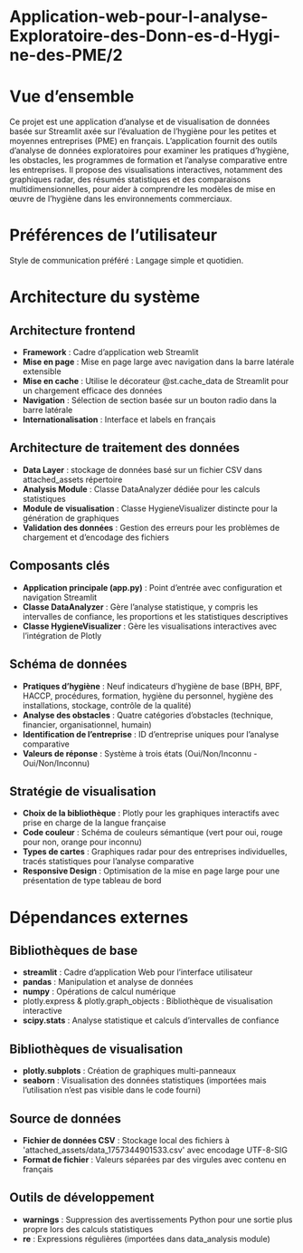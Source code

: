 # Application-web-pour-l-analyse-Exploratoire-des-Donn-es-d-Hygi-ne-des-PME/2
 # Vue d’ensemble

Ce projet est une application d’analyse et de visualisation de données basée sur Streamlit axée sur l’évaluation de l’hygiène pour les petites et moyennes entreprises (PME) en français. L’application fournit des outils d’analyse de données exploratoires pour examiner les pratiques d’hygiène, les obstacles, les programmes de formation et l’analyse comparative entre les entreprises. Il propose des visualisations interactives, notamment des graphiques radar, des résumés statistiques et des comparaisons multidimensionnelles, pour aider à comprendre les modèles de mise en œuvre de l’hygiène dans les environnements commerciaux.

# Préférences de l’utilisateur

Style de communication préféré : Langage simple et quotidien.

# Architecture du système

## Architecture frontend
- **Framework** : Cadre d’application web Streamlit
- **Mise en page** : Mise en page large avec navigation dans la barre latérale extensible
- **Mise en cache** : Utilise le décorateur @st.cache_data de Streamlit pour un chargement efficace des données
- **Navigation** : Sélection de section basée sur un bouton radio dans la barre latérale
- **Internationalisation** : Interface et labels en français

## Architecture de traitement des données
- **Data Layer** : stockage de données basé sur un fichier CSV dans attached_assets répertoire
- **Analysis Module** : Classe DataAnalyzer dédiée pour les calculs statistiques
- **Module de visualisation** : Classe HygieneVisualizer distincte pour la génération de graphiques
- **Validation des données** : Gestion des erreurs pour les problèmes de chargement et d’encodage des fichiers

## Composants clés
- **Application principale (app.py)** : Point d’entrée avec configuration et navigation Streamlit
- **Classe DataAnalyzer** : Gère l’analyse statistique, y compris les intervalles de confiance, les proportions et les statistiques descriptives
- **Classe HygieneVisualizer** : Gère les visualisations interactives avec l’intégration de Plotly

## Schéma de données
- **Pratiques d’hygiène** : Neuf indicateurs d’hygiène de base (BPH, BPF, HACCP, procédures, formation, hygiène du personnel, hygiène des installations, stockage, contrôle de la qualité)
- **Analyse des obstacles** : Quatre catégories d’obstacles (technique, financier, organisationnel, humain)
- **Identification de l’entreprise** : ID d’entreprise uniques pour l’analyse comparative
- **Valeurs de réponse** : Système à trois états (Oui/Non/Inconnu - Oui/Non/Inconnu)

## Stratégie de visualisation
- **Choix de la bibliothèque** : Plotly pour les graphiques interactifs avec prise en charge de la langue française
- **Code couleur** : Schéma de couleurs sémantique (vert pour oui, rouge pour non, orange pour inconnu)
- **Types de cartes** : Graphiques radar pour des entreprises individuelles, tracés statistiques pour l’analyse comparative
- **Responsive Design** : Optimisation de la mise en page large pour une présentation de type tableau de bord

# Dépendances externes

## Bibliothèques de base
- **streamlit** : Cadre d’application Web pour l’interface utilisateur
- **pandas** : Manipulation et analyse de données
- **numpy** : Opérations de calcul numérique
- plotly.express & plotly.graph_objects : Bibliothèque de visualisation interactive
- **scipy.stats** : Analyse statistique et calculs d’intervalles de confiance

## Bibliothèques de visualisation  
- **plotly.subplots** : Création de graphiques multi-panneaux
- **seaborn** : Visualisation des données statistiques (importées mais l’utilisation n’est pas visible dans le code fourni)

## Source de données
- **Fichier de données CSV** : Stockage local des fichiers à 'attached_assets/data_1757344901533.csv' avec encodage UTF-8-SIG
- **Format de fichier** : Valeurs séparées par des virgules avec contenu en français

## Outils de développement
- **warnings** : Suppression des avertissements Python pour une sortie plus propre lors des calculs statistiques
- **re** : Expressions régulières (importées dans data_analysis module)
